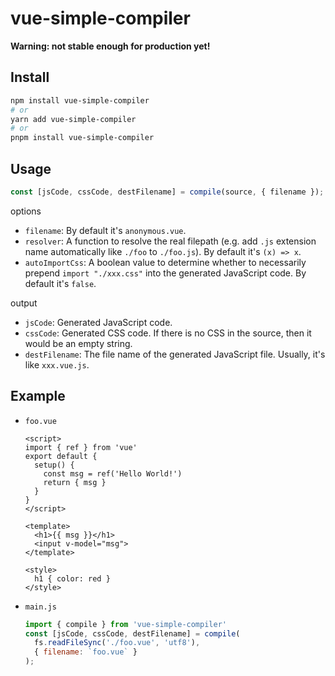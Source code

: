 # vue-simple-compiler

**Warning: not stable enough for production yet!**

## Install

```bash
npm install vue-simple-compiler
# or
yarn add vue-simple-compiler
# or
pnpm install vue-simple-compiler
```

## Usage

```js
const [jsCode, cssCode, destFilename] = compile(source, { filename });
```

options

- `filename`: By default it's `anonymous.vue`.
- `resolver`: A function to resolve the real filepath (e.g. add `.js` extension name automatically like `./foo` to `./foo.js`). By default it's `(x) => x`.
- `autoImportCss`: A boolean value to determine whether to necessarily prepend `import "./xxx.css"` into the generated JavaScript code. By default it's `false`.

output

- `jsCode`: Generated JavaScript code.
- `cssCode`: Generated CSS code. If there is no CSS in the source, then it would be an empty string.
- `destFilename`: The file name of the generated JavaScript file. Usually, it's like `xxx.vue.js`.

## Example

- `foo.vue`

  ```vue
  <script>
  import { ref } from 'vue'
  export default {
    setup() {
      const msg = ref('Hello World!')
      return { msg }
    }
  }
  </script>

  <template>
    <h1>{{ msg }}</h1>
    <input v-model="msg">
  </template>

  <style>
    h1 { color: red }
  </style>
  ```

- `main.js`

  ```js
  import { compile } from 'vue-simple-compiler'
  const [jsCode, cssCode, destFilename] = compile(
    fs.readFileSync('./foo.vue', 'utf8'),
    { filename: `foo.vue` }
  );
  ```
